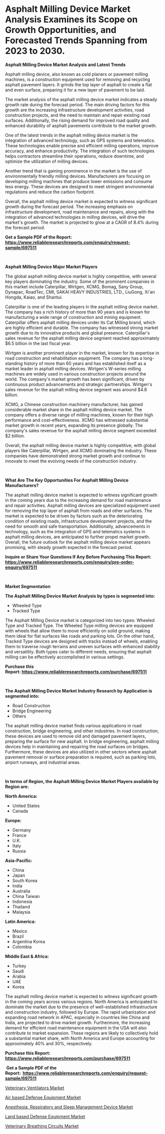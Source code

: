 <p><h1>Asphalt Milling Device Market Analysis Examines its Scope on Growth Opportunities, and Forecasted Trends Spanning from 2023 to 2030.</h1></p><p><strong>Asphalt Milling Device Market Analysis and Latest Trends</strong></p>
<p><p>Asphalt milling device, also known as cold planers or pavement milling machines, is a construction equipment used for removing and recycling asphalt pavement layers. It grinds the top layer of asphalt to create a flat and even surface, preparing it for a new layer of pavement to be laid.</p><p>The market analysis of the asphalt milling device market indicates a steady growth rate during the forecast period. The main driving factors for this growth are the increasing infrastructure development activities, road construction projects, and the need to maintain and repair existing road surfaces. Additionally, the rising demand for improved road quality and enhanced durability of asphalt pavements contribute to the market growth.</p><p>One of the latest trends in the asphalt milling device market is the integration of advanced technology, such as GPS systems and telematics. These technologies enable precise and efficient milling operations, improve accuracy, and enhance productivity. The integration of such technologies helps contractors streamline their operations, reduce downtime, and optimize the utilization of milling devices.</p><p>Another trend that is gaining prominence in the market is the use of environmentally friendly milling devices. Manufacturers are focusing on developing milling machines that produce lower emissions and consume less energy. These devices are designed to meet stringent environmental regulations and reduce the carbon footprint.</p><p>Overall, the asphalt milling device market is expected to witness significant growth during the forecast period. The increasing emphasis on infrastructure development, road maintenance and repairs, along with the integration of advanced technologies in milling devices, will drive the market's growth. The market is projected to grow at a CAGR of 8.4% during the forecast period.</p></p>
<p><strong>Get a Sample PDF of the Report:&nbsp; <a href="https://www.reliableresearchreports.com/enquiry/request-sample/697511">https://www.reliableresearchreports.com/enquiry/request-sample/697511</a></strong></p>
<p>&nbsp;</p>
<p><strong>Asphalt Milling Device Major Market Players</strong></p>
<p><p>The global asphalt milling device market is highly competitive, with several key players dominating the industry. Some of the prominent companies in this market include Caterpillar, Wirtgen, XCMG, Bomag, Sany Group, Dynapac, RoadTec, CMI, SAKAI HEAVY INDUSTRIES, LTD., LiuGong, Xi'an Hongda, Kaiao, and Shantui.</p><p>Caterpillar is one of the leading players in the asphalt milling device market. The company has a rich history of more than 90 years and is known for manufacturing a wide range of construction and mining equipment. Caterpillar offers asphalt milling devices under its Cat Milling brand, which are highly efficient and durable. The company has witnessed strong market growth due to its innovative products and global presence. Caterpillar's sales revenue for the asphalt milling device segment reached approximately $6.5 billion in the last fiscal year.</p><p>Wirtgen is another prominent player in the market, known for its expertise in road construction and rehabilitation equipment. The company has a long-standing history of more than 60 years and has established itself as a market leader in asphalt milling devices. Wirtgen's W-series milling machines are widely used in various construction projects around the world. The company's market growth has been significant, driven by continuous product advancements and strategic partnerships. Wirtgen's sales revenue for the asphalt milling device segment was around $4.8 billion.</p><p>XCMG, a Chinese construction machinery manufacturer, has gained considerable market share in the asphalt milling device market. The company offers a diverse range of milling machines, known for their high performance and cost-effectiveness. XCMG has witnessed substantial market growth in recent years, expanding its presence globally. The company's sales revenue for the asphalt milling device segment exceeded $2 billion.</p><p>Overall, the asphalt milling device market is highly competitive, with global players like Caterpillar, Wirtgen, and XCMG dominating the industry. These companies have demonstrated strong market growth and continue to innovate to meet the evolving needs of the construction industry.</p></p>
<p>&nbsp;</p>
<p><strong>What Are The Key Opportunities For Asphalt Milling Device Manufacturers?</strong></p>
<p><p>The asphalt milling device market is expected to witness significant growth in the coming years due to the increasing demand for road maintenance and repair activities. Asphalt milling devices are specialized equipment used for removing the top layer of asphalt from roads and other surfaces. The market is expected to be driven by factors such as the deteriorating condition of existing roads, infrastructure development projects, and the need for smooth and safe transportation. Additionally, advancements in technology, such as the integration of GPS and telematics systems in asphalt milling devices, are anticipated to further propel market growth. Overall, the future outlook for the asphalt milling device market appears promising, with steady growth expected in the forecast period.</p></p>
<p><strong>Inquire or Share Your Questions If Any Before Purchasing This Report: <a href="https://www.reliableresearchreports.com/enquiry/pre-order-enquiry/697511">https://www.reliableresearchreports.com/enquiry/pre-order-enquiry/697511</a></strong></p>
<p>&nbsp;</p>
<p><strong>Market Segmentation</strong></p>
<p><strong>The Asphalt Milling Device Market Analysis by types is segmented into:</strong></p>
<p><ul><li>Wheeled Type</li><li>Tracked Type</li></ul></p>
<p><p>The Asphalt Milling Device market is categorized into two types: Wheeled Type and Tracked Type. The Wheeled Type milling devices are equipped with wheels that allow them to move efficiently on solid ground, making them ideal for flat surfaces like roads and parking lots. On the other hand, Tracked Type devices are designed with tracks instead of wheels, enabling them to traverse rough terrains and uneven surfaces with enhanced stability and versatility. Both types cater to different needs, ensuring that asphalt milling can be effectively accomplished in various settings.</p></p>
<p><strong>Purchase this Report:&nbsp;<a href="https://www.reliableresearchreports.com/purchase/697511">https://www.reliableresearchreports.com/purchase/697511</a></strong></p>
<p>&nbsp;</p>
<p><strong>The Asphalt Milling Device Market Industry Research by Application is segmented into:</strong></p>
<p><ul><li>Road Construction</li><li>Bridge Engineering</li><li>Others</li></ul></p>
<p><p>The asphalt milling device market finds various applications in road construction, bridge engineering, and other industries. In road construction, these devices are used to remove old and damaged pavement layers, preparing the surface for new asphalt. In bridge engineering, asphalt milling devices help in maintaining and repairing the road surfaces on bridges. Furthermore, these devices are also utilized in other sectors where asphalt pavement removal or surface preparation is required, such as parking lots, airport runways, and industrial areas.</p></p>
<p>&nbsp;</p>
<p><strong>In terms of Region, the Asphalt Milling Device Market Players available by Region are:</strong></p>
<p>
    <p> <strong> North America: </strong>
        <ul>
            <li>United States</li>
            <li>Canada</li>
        </ul>
        </p> 
    <p> <strong> Europe: </strong>
        <ul>
            <li>Germany</li>
            <li>France</li>
            <li>U.K.</li>
            <li>Italy</li>
            <li>Russia</li>
        </ul>
        </p> 
    <p> <strong> Asia-Pacific: </strong>
        <ul>
            <li>China</li>
            <li>Japan</li>
            <li>South Korea</li>
            <li>India</li>
            <li>Australia</li>
            <li>China Taiwan</li>
            <li>Indonesia</li>
            <li>Thailand</li>
            <li>Malaysia</li>
        </ul>
        </p> 
    <p> <strong> Latin America: </strong>
        <ul>
            <li>Mexico</li>
            <li>Brazil</li>
            <li>Argentina Korea</li>
            <li>Colombia</li>
        </ul>
        </p> 
    <p> <strong> Middle East & Africa: </strong>
        <ul>
            <li>Turkey</li>
            <li>Saudi</li>
            <li>Arabia</li>
            <li>UAE</li>
            <li>Korea</li>
        </ul>
    </p>
    </p>
<p><p>The asphalt milling device market is expected to witness significant growth in the coming years across various regions. North America is anticipated to dominate the market due to the presence of well-established infrastructure and construction industry, followed by Europe. The rapid urbanization and expanding road network in APAC, especially in countries like China and India, are projected to drive market growth. Furthermore, the increasing demand for efficient road maintenance equipment in the USA will also contribute to market expansion. These regions are likely to collectively hold a substantial market share, with North America and Europe accounting for approximately 40% and 30%, respectively.</p></p>
<p><strong>Purchase this Report: <a href="https://www.reliableresearchreports.com/purchase/697511">https://www.reliableresearchreports.com/purchase/697511</a></strong></p>
<p>&nbsp;<strong>Get a Sample PDF of the Report:&nbsp;&nbsp;<a href="https://www.reliableresearchreports.com/enquiry/request-sample/697511">https://www.reliableresearchreports.com/enquiry/request-sample/697511</a></strong></p>
<p><strong></strong></p>
<p><p><a href="https://medium.com/@loririce03/veterinary-ventilators-market-size-cagr-trends-2024-2030-b51e0a523316">Veterinary Ventilators Market</a></p><p><a href="https://www.linkedin.com/pulse/air-based-defense-equipment-market-size-share-global-analysis/">Air based Defense Equipment Market</a></p><p><a href="https://www.linkedin.com/pulse/anesthesia-respiratory-sleep-management-device-market-size/">Anesthesia, Respiratory and Sleep Management Device Market</a></p><p><a href="https://www.linkedin.com/pulse/land-based-defense-equipment-market-challenges-opportunities/">Land based Defense Equipment Market</a></p><p><a href="https://medium.com/@catherinemartinez15/veterinary-breathing-circuits-market-size-cagr-trends-2024-2030-f1b90044a20a">Veterinary Breathing Circuits Market</a></p></p>